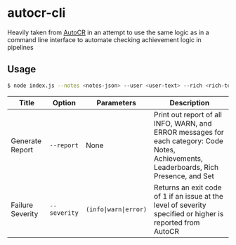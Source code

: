 # autocr-cli

Heavily taken from [AutoCR](https://github.com/authorblues/retroachievements/tree/main/AutoCR) in an attempt to use the same logic as in a command line interface to automate checking achievement logic in pipelines

## Usage

```sh
$ node index.js --notes <notes-json> --user <user-text> --rich <rich-text> [<options>]
```

|Title|Option|Parameters|Description|
|-|-|-|-|
|Generate Report|`--report`|None|Print out report of all INFO, WARN, and ERROR messages for each category: Code Notes, Achievements, Leaderboards, Rich Presence, and Set|
|Failure Severity|`--severity`|`(info\|warn\|error)`|Returns an exit code of 1 if an issue at the level of severity specified or higher is reported from AutoCR|